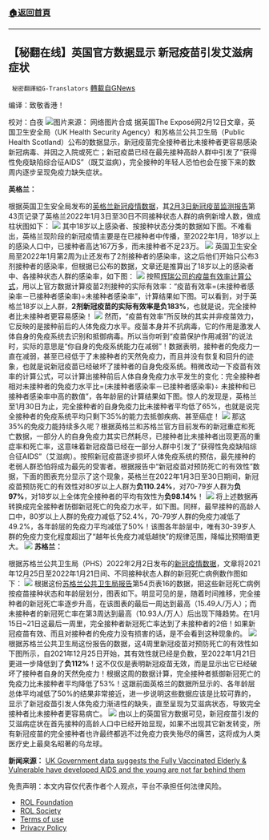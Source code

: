 ###  [:house:返回首頁](https://github.com/ourhimalayas/txt)
---


## 【秘翻在线】英国官方数据显示 新冠疫苗引发艾滋病症状
` 秘密翻譯組G-Translators` [轉載自GNews](https://gnews.org/zh-hans/2000419/)

编译：致敬香港！

校对：白夜
![](https://assets.gnews.org/wp-content/uploads/2022/02/image-1310.png)图片来源： 网络图片合成
据英国The Exposé网2月12日文章，英国卫生安全局（UK Health Security Agency）和苏格兰公共卫生局（Public Health Scotland）公布的数据显示，新冠疫苗完全接种者比未接种者更容易感染新冠病毒、并因之入院或死亡；新冠疫苗已经在最先接种高龄人群中引发了“获得性免疫缺陷综合征AIDS”（既艾滋病），完全接种的年轻人恐怕也会在接下来的数周内逐步呈现免疫力缺失症状。

**英格兰：**

根据英国卫生安全局发布的[英格兰新冠疫情数据](https://www.gov.uk/government/publications/covid-19-vaccine-weekly-surveillance-reports)，其[2月3日新冠疫苗监测报告](https://assets.publishing.service.gov.uk/government/uploads/system/uploads/attachment_data/file/1052353/Vaccine_surveillance_report_-_week_5.pdf)第43页记录了英格兰2022年1月3日至30日不同接种状态人群的病例新增人数，做成柱状图如下：
![](https://assets.gnews.org/wp-content/uploads/2022/02/image-1311.png)
其中18岁以上感染者、按接种状态分类的数据如下图。不难看出，英格兰现阶段的新冠疫情主要是在已接种者中传播，至2022年1月，18岁以上的感染人口中，已接种者高达167万多，而未接种者不足23万。
![](https://assets.gnews.org/wp-content/uploads/2022/02/image-1312.png)
英国卫生安全局至2022年1月第2周为止还发布了2剂接种者的感染率，这之后他们开始只公布3剂接种者的感染率，但根据已公布的数据，文章还是推算出了18岁以上的感染者中、各接种状态人群的感染率，如下图：
![](https://assets.gnews.org/wp-content/uploads/2022/02/image-1313.png)
按照[辉瑞公司的疫苗有效率计算公式](https://dailyexpose.uk/2021/10/29/ukhsa-report-covid-vaccines-negative-effectiveness-minus-132-percent/)，用以上官方数据计算疫苗2剂接种的实际有效率：“疫苗有效率=(未接种者感染率－已接种者感染率)÷未接种者感染率”，计算结果如下图。可以看到，对于英格兰18岁以上人群，**2剂新冠疫苗的实际有效率是负183%**，也就是说，完全接种者比未接种者更容易感染！
![](https://assets.gnews.org/wp-content/uploads/2022/02/image-1315.png)
然而，“疫苗有效率”所反映的其实并非疫苗效力，它反映的是接种前后的人体免疫力水平。疫苗本身并不抗病毒，它的作用是激发人体自身的免疫系统去识别和抵御病毒。所以当你听到“疫苗保护作用减弱”的说法时，实际的意思是“你自身的免疫系统能力在减弱”！数据表明，接种者的免疫力一直在减弱，甚至已经低于了未接种者的天然免疫力，而且并没有恢复和回升的迹象，也就是说新冠疫苗已经破坏了接种者的自身免疫系统。稍微改动一下疫苗有效率的计算公式，可以计算出接种前后人体自身免疫力水平发生的变化：完全接种者相对未接种者的免疫力水平比=(未接种者感染率－已接种者感染率)÷ 未接种和已接种者感染率中高的数值”，各年龄层的计算结果如下图。惊人的发现是，英格兰至1月30日为止，完全接种者的自身免疫力比未接种者平均低了65%，也就是说完全接种者的免疫系统平均只剩下35%的能力去抵御疾病、甚至癌症！
![](https://assets.gnews.org/wp-content/uploads/2022/02/image-1316.png)
那这35%的免疫力能持续多久呢？根据英格兰和苏格兰官方目前发布的新冠重症和死亡数据，一部分人的自身免疫力其实已然耗尽，已接种者比未接种者出现更高的重症率和死亡率，这意味着新冠疫苗已经在一部分人群中引发了“获得性免疫缺陷综合征AIDS”（艾滋病）。按照新冠疫苗逐步损坏人体免疫系统的预估，最先接种的老弱人群恐怕将成为最先的受害者。根据报告中“新冠疫苗对预防死亡的有效性”数据，下面的图表充分显示了这个现象，英格兰在2022年1月3日至30日期间，新冠疫苗预防死亡的有效性对80岁以上人群为**负110.24%**，对70-79岁人群为**负97%**，对18岁以上全体完全接种者的平均有效性为**负98.14%**！
![](https://assets.gnews.org/wp-content/uploads/2022/02/image-1317.png)
将上述数据再转换成完全接种者防御新冠死亡的免疫力水平，如下图。同样，最早接种的高龄人口中，80岁以上人群的免疫力减低了52.4%，70-79岁人群的免疫力减低了49.2%，各年龄层的免疫力平均减低了50%！该图各年龄层中，唯有30-39岁人群的免疫力变化程度超出了“越年长免疫力减低越快”的规律范围，降幅比预期值更大。
![](https://assets.gnews.org/wp-content/uploads/2022/02/image-1318.png)
**苏格兰：**

根据苏格兰公共卫生局（PHS）2022年2月2日发布的[新冠疫情数据](https://www.publichealthscotland.scot/publications/covid-19-statistical-report/covid-19-statistical-report-2-february-2022/)，文章将2021年12月25日至2022年1月21日间、不同接种状态人群的新冠死亡病例数作图如下：
![](https://assets.gnews.org/wp-content/uploads/2022/02/image-1319.png)
根据这份[苏格兰公共卫生局报告](https://publichealthscotland.scot/media/11318/22-01-26-covid19-winter_publication_report.pdf)第54页表16的数据，把这些新冠死亡病例按疫苗接种状态和年龄层划分，图表如下。明显可见的是，随着时间推移，完全接种者的新冠死亡率逐步升高，在该图表的最后一周达到最高（15.49人/万人）；而未接种者的新冠死亡率在第3周达到最高（10.93人/万人）后出现下降趋势。在1月15日~21日这最后一周里，完全接种者新冠死亡率达到了未接种者的2倍！如果新冠疫苗有效、而且对接种者的免疫力没有损害的话，是不会看到这种现象的。
![](https://assets.gnews.org/wp-content/uploads/2022/02/image-1320.png)
根据苏格兰公共卫生局这份报告的数据，这4周里新冠疫苗对预防死亡的有效性如下图所示，自2021年12月25日开始，其有效性就已经是负数，至2022年1月21日更进一步降低到了**负112%**！这不仅仅是表明新冠疫苗无效，而是显示出它已经破坏了接种者自身的天然免疫力！根据这周的数据计算，完全接种者抵御新冠死亡的免疫力比未接种者平均降低了53%！这跟前面英格兰的数据所显示的、各年龄层总体平均减低了50%的结果非常接近，进一步说明这些数据应该是比较可靠的，显示了新冠疫苗引发人体免疫力渐进性的缺失，直至呈现为艾滋病状态，导致完全接种者比未接种者更容易病亡。
![](https://assets.gnews.org/wp-content/uploads/2022/02/image-1322.png)
由以上的英国官方数据可见，新冠疫苗引发的艾滋病症状在首先接种的高龄人口中已经开始显现，如果不出现其它新发转变，所有新冠疫苗的完全接种者也许最终都逃不过免疫力丧失殆尽的痛苦，这将成为人类医疗史上最臭名昭著的乌龙球。

**新闻来源：** [UK Government data suggests the Fully Vaccinated Elderly & Vulnerable have developed AIDS and the young are not far behind them](https://dailyexpose.uk/2022/02/12/gov-data-shows-fully-vaccinated-elderly-have-aids/)



 

免责声明：本文内容仅代表作者个人观点，平台不承担任何法律风险。

- [ROL Foundation](https://rolfoundation.org/)
- [ROL Society](https://rolsociety.org/)
- [Terms of use](https://gnews.org/terms-of-use-3/)
- [Privacy Policy](https://gnews.org/privacy-policy/)
